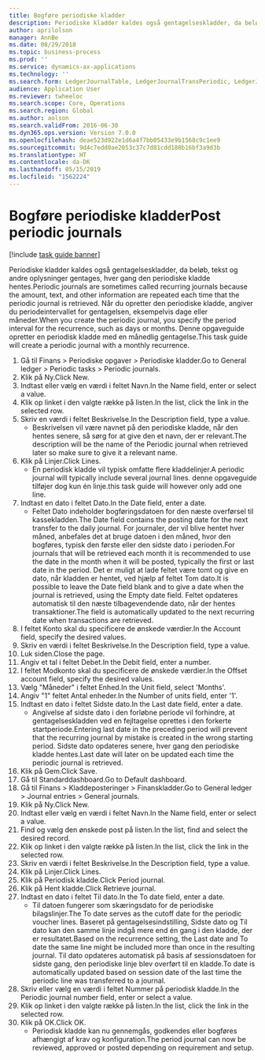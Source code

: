 ```yaml
---
title: Bogføre periodiske kladder
description: Periodiske kladder kaldes også gentagelseskladder, da beløb, tekst og andre oplysninger gentages, hver gang den periodiske kladde hentes.
author: aprilolson
manager: AnnBe
ms.date: 08/29/2018
ms.topic: business-process
ms.prod: ''
ms.service: dynamics-ax-applications
ms.technology: ''
ms.search.form: LedgerJournalTable, LedgerJournalTransPeriodic, LedgerJournalTransDaily
audience: Application User
ms.reviewer: twheeloc
ms.search.scope: Core, Operations
ms.search.region: Global
ms.author: aolson
ms.search.validFrom: 2016-06-30
ms.dyn365.ops.version: Version 7.0.0
ms.openlocfilehash: deae523d922e1d6a4f7bb05433e9b1568c9c1ee9
ms.sourcegitcommit: 9d4c7edd0ae2053c37c7d81cdd180b16bf3a9d3b
ms.translationtype: HT
ms.contentlocale: da-DK
ms.lasthandoff: 05/15/2019
ms.locfileid: "1562224"
---
```

# <a name="post-periodic-journals"></a><span data-ttu-id="07cca-103">Bogføre periodiske kladder</span><span class="sxs-lookup"><span data-stu-id="07cca-103">Post periodic journals</span></span>

[!include [task guide banner](../../includes/task-guide-banner.md)]

<span data-ttu-id="07cca-104">Periodiske kladder kaldes også gentagelseskladder, da beløb, tekst og andre oplysninger gentages, hver gang den periodiske kladde hentes.</span><span class="sxs-lookup"><span data-stu-id="07cca-104">Periodic journals are sometimes called recurring journals because the amount, text, and other information are repeated each time that the periodic journal is retrieved.</span></span> <span data-ttu-id="07cca-105">Når du opretter den periodiske kladde, angiver du periodeintervallet for gentagelsen, eksempelvis dage eller måneder.</span><span class="sxs-lookup"><span data-stu-id="07cca-105">When you create the periodic journal, you specify the period interval for the recurrence, such as days or months.</span></span> <span data-ttu-id="07cca-106">Denne opgaveguide opretter en periodisk kladde med en månedlig gentagelse.</span><span class="sxs-lookup"><span data-stu-id="07cca-106">This task guide will create a periodic journal with a monthly recurrence.</span></span>



1. <span data-ttu-id="07cca-107">Gå til Finans > Periodiske opgaver > Periodiske kladder.</span><span class="sxs-lookup"><span data-stu-id="07cca-107">Go to General ledger > Periodic tasks > Periodic journals.</span></span>
2. <span data-ttu-id="07cca-108">Klik på Ny.</span><span class="sxs-lookup"><span data-stu-id="07cca-108">Click New.</span></span>
3. <span data-ttu-id="07cca-109">Indtast eller vælg en værdi i feltet Navn.</span><span class="sxs-lookup"><span data-stu-id="07cca-109">In the Name field, enter or select a value.</span></span>
4. <span data-ttu-id="07cca-110">Klik op linket i den valgte række på listen.</span><span class="sxs-lookup"><span data-stu-id="07cca-110">In the list, click the link in the selected row.</span></span>
5. <span data-ttu-id="07cca-111">Skriv en værdi i feltet Beskrivelse.</span><span class="sxs-lookup"><span data-stu-id="07cca-111">In the Description field, type a value.</span></span>
    * <span data-ttu-id="07cca-112">Beskrivelsen vil være navnet på den periodiske kladde, når den hentes senere, så sørg for at give den et navn, der er relevant.</span><span class="sxs-lookup"><span data-stu-id="07cca-112">The description will be the name of the Periodic journal when retrieved later so make sure to give it a relevant name.</span></span>  
6. <span data-ttu-id="07cca-113">Klik på Linjer.</span><span class="sxs-lookup"><span data-stu-id="07cca-113">Click Lines.</span></span>
    * <span data-ttu-id="07cca-114">En periodisk kladde vil typisk omfatte flere kladdelinjer.</span><span class="sxs-lookup"><span data-stu-id="07cca-114">A periodic journal will typically include several journal lines.</span></span> <span data-ttu-id="07cca-115">denne opgaveguide tilføjer dog kun én linje.</span><span class="sxs-lookup"><span data-stu-id="07cca-115">this task guide will however only add one line.</span></span>  
7. <span data-ttu-id="07cca-116">Indtast en dato i feltet Dato.</span><span class="sxs-lookup"><span data-stu-id="07cca-116">In the Date field, enter a date.</span></span>
    * <span data-ttu-id="07cca-117">Feltet Dato indeholder bogføringsdatoen for den næste overførsel til kassekladden.</span><span class="sxs-lookup"><span data-stu-id="07cca-117">The Date field contains the posting date for the next transfer to the daily journal.</span></span> <span data-ttu-id="07cca-118">For journaler, der vil blive hentet hver måned, anbefales det at bruge datoen i den måned, hvor den bogføres, typisk den første eller den sidste dato i perioden.</span><span class="sxs-lookup"><span data-stu-id="07cca-118">For journals that will be retrieved each month it is recommended to use the date in the month when it will be posted, typically the first or last date in the period.</span></span> <span data-ttu-id="07cca-119">Det er muligt at lade feltet være tomt og give en dato, når kladden er hentet, ved hjælp af feltet Tom dato.</span><span class="sxs-lookup"><span data-stu-id="07cca-119">It is possible to leave the Date field blank and to give a date when the journal is retrieved, using the Empty date field.</span></span>    <span data-ttu-id="07cca-120">Feltet opdateres automatisk til den næste tilbagevendende dato, når der hentes transaktioner.</span><span class="sxs-lookup"><span data-stu-id="07cca-120">The field is automatically updated to the next recurring date when transactions are retrieved.</span></span>  
8. <span data-ttu-id="07cca-121">I feltet Konto skal du specificere de ønskede værdier.</span><span class="sxs-lookup"><span data-stu-id="07cca-121">In the Account field, specify the desired values.</span></span>
9. <span data-ttu-id="07cca-122">Skriv en værdi i feltet Beskrivelse.</span><span class="sxs-lookup"><span data-stu-id="07cca-122">In the Description field, type a value.</span></span>
10. <span data-ttu-id="07cca-123">Luk siden.</span><span class="sxs-lookup"><span data-stu-id="07cca-123">Close the page.</span></span>
11. <span data-ttu-id="07cca-124">Angiv et tal i feltet Debet.</span><span class="sxs-lookup"><span data-stu-id="07cca-124">In the Debit field, enter a number.</span></span>
12. <span data-ttu-id="07cca-125">I feltet Modkonto skal du specificere de ønskede værdier.</span><span class="sxs-lookup"><span data-stu-id="07cca-125">In the Offset account field, specify the desired values.</span></span>
13. <span data-ttu-id="07cca-126">Vælg "Måneder" i feltet Enhed.</span><span class="sxs-lookup"><span data-stu-id="07cca-126">In the Unit field, select 'Months'.</span></span>
14. <span data-ttu-id="07cca-127">Angiv "1" feltet Antal enheder.</span><span class="sxs-lookup"><span data-stu-id="07cca-127">In the Number of units field, enter '1'.</span></span>
15. <span data-ttu-id="07cca-128">Indtast en dato i feltet Sidste dato.</span><span class="sxs-lookup"><span data-stu-id="07cca-128">In the Last date field, enter a date.</span></span>
    * <span data-ttu-id="07cca-129">Angivelse af sidste dato i den forløbne periode vil forhindre, at gentagelseskladden ved en fejltagelse oprettes i den forkerte startperiode.</span><span class="sxs-lookup"><span data-stu-id="07cca-129">Entering last date in the preceding period will prevent that the recurring journal by mistake is created in the wrong starting period.</span></span> <span data-ttu-id="07cca-130">Sidste dato opdateres senere, hver gang den periodiske kladde hentes.</span><span class="sxs-lookup"><span data-stu-id="07cca-130">Last date will later on be updated each time the periodic journal is retrieved.</span></span>  
16. <span data-ttu-id="07cca-131">Klik på Gem.</span><span class="sxs-lookup"><span data-stu-id="07cca-131">Click Save.</span></span>
17. <span data-ttu-id="07cca-132">Gå til Standarddashboard.</span><span class="sxs-lookup"><span data-stu-id="07cca-132">Go to Default dashboard.</span></span>
18. <span data-ttu-id="07cca-133">Gå til Finans > Kladdeposteringer > Finanskladder.</span><span class="sxs-lookup"><span data-stu-id="07cca-133">Go to General ledger > Journal entries > General journals.</span></span>
19. <span data-ttu-id="07cca-134">Klik på Ny.</span><span class="sxs-lookup"><span data-stu-id="07cca-134">Click New.</span></span>
20. <span data-ttu-id="07cca-135">Indtast eller vælg en værdi i feltet Navn.</span><span class="sxs-lookup"><span data-stu-id="07cca-135">In the Name field, enter or select a value.</span></span>
21. <span data-ttu-id="07cca-136">Find og vælg den ønskede post på listen.</span><span class="sxs-lookup"><span data-stu-id="07cca-136">In the list, find and select the desired record.</span></span>
22. <span data-ttu-id="07cca-137">Klik op linket i den valgte række på listen.</span><span class="sxs-lookup"><span data-stu-id="07cca-137">In the list, click the link in the selected row.</span></span>
23. <span data-ttu-id="07cca-138">Skriv en værdi i feltet Beskrivelse.</span><span class="sxs-lookup"><span data-stu-id="07cca-138">In the Description field, type a value.</span></span>
24. <span data-ttu-id="07cca-139">Klik på Linjer.</span><span class="sxs-lookup"><span data-stu-id="07cca-139">Click Lines.</span></span>
25. <span data-ttu-id="07cca-140">Klik på Periodisk kladde.</span><span class="sxs-lookup"><span data-stu-id="07cca-140">Click Period journal.</span></span>
26. <span data-ttu-id="07cca-141">Klik på Hent kladde.</span><span class="sxs-lookup"><span data-stu-id="07cca-141">Click Retrieve journal.</span></span>
27. <span data-ttu-id="07cca-142">Indtast en dato i feltet Til dato.</span><span class="sxs-lookup"><span data-stu-id="07cca-142">In the To date field, enter a date.</span></span>
    * <span data-ttu-id="07cca-143">Til datoen fungerer som skæringsdato for de periodiske bilagslinjer.</span><span class="sxs-lookup"><span data-stu-id="07cca-143">The To date serves as the cutoff date for the periodic voucher lines.</span></span> <span data-ttu-id="07cca-144">Baseret på gentagelsesindstilling, Sidste dato og Til dato kan den samme linje indgå mere end én gang i den kladde, der er resultatet.</span><span class="sxs-lookup"><span data-stu-id="07cca-144">Based on the recurrence setting, the Last date and To date the same line might be included more than once in the resulting journal.</span></span> <span data-ttu-id="07cca-145">Til dato opdateres automatisk på basis af sessionsdatoen for sidste gang, den periodiske linje blev overført til en kladde.</span><span class="sxs-lookup"><span data-stu-id="07cca-145">To date is automatically updated based on  session date of the last time the periodic line was transferred to a journal.</span></span>  
28. <span data-ttu-id="07cca-146">Skriv eller vælg en værdi i feltet Nummer på periodisk kladde.</span><span class="sxs-lookup"><span data-stu-id="07cca-146">In the Periodic journal number field, enter or select a value.</span></span>
29. <span data-ttu-id="07cca-147">Klik op linket i den valgte række på listen.</span><span class="sxs-lookup"><span data-stu-id="07cca-147">In the list, click the link in the selected row.</span></span>
30. <span data-ttu-id="07cca-148">Klik på OK.</span><span class="sxs-lookup"><span data-stu-id="07cca-148">Click OK.</span></span>
    * <span data-ttu-id="07cca-149">Periodisk kladde kan nu gennemgås, godkendes eller bogføres afhængigt af krav og konfiguration.</span><span class="sxs-lookup"><span data-stu-id="07cca-149">The period journal can now be reviewed, approved or posted depending on requirement and setup.</span></span>  

